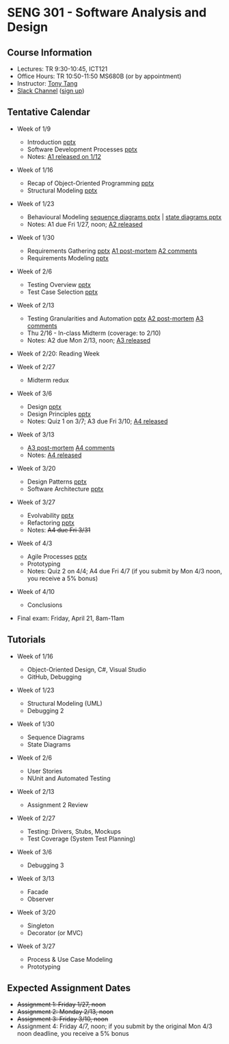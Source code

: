 # SENG 301 - Software Analysis and Design

## Course Information

* Lectures: TR 9:30-10:45, ICT121
* Office Hours: TR 10:50-11:50 MS680B (or by appointment)
* Instructor: [Tony Tang](http://hcitang.org)
* [Slack Channel](https://seng301.slack.com/) ([sign up](https://seng301.slack.com/signup))
<!-- * [Reddit: /r/uofcseng301](http://reddit.com/r/uofcseng301) -->

## Tentative Calendar

* Week of 1/9
    * Introduction [pptx](http://hcitang.org/uploads/Teaching/seng301-1-introduction.pptx)
    * Software Development Processes [pptx](http://hcitang.org/uploads/Teaching/seng301-2-software-process-models.pptx)
    * Notes: [A1 released on 1/12](a1.md)

* Week of 1/16
    * Recap of Object-Oriented Programming [pptx](http://hcitang.org/uploads/Teaching/seng301-3-ood.pptx)
    * Structural Modeling [pptx](http://hcitang.org/uploads/Teaching/seng301-4-structural-modeling.pptx)

* Week of 1/23
    * Behavioural Modeling [sequence diagrams pptx](http://hcitang.org/uploads/Teaching/seng301-5-sequence-diagrams.pptx) | [state diagrams pptx](http://hcitang.org/uploads/Teaching/seng301-6-state-diagrams.pptx)
    * Notes: A1 due Fri 1/27, noon; [A2 released](a2.md)

* Week of 1/30
    * Requirements Gathering [pptx](http://hcitang.org/uploads/Teaching/seng301-7-requirements-gathering.pptx) [A1 post-mortem](http://hcitang.org/uploads/Teaching/seng301-a1-post.pptx) [A2 comments](http://hcitang.org/uploads/Teaching/seng301-a2-pre.pptx)
    * Requirements Modeling [pptx](http://hcitang.org/uploads/Teaching/seng301-8-requirements-modeling.pptx)

* Week of 2/6
    * Testing Overview [pptx](http://hcitang.org/uploads/Teaching/seng301-9-testing-overview.pptx)
    * Test Case Selection [pptx](http://hcitang.org/uploads/Teaching/seng301-10-testing-breaking-code.pptx)

* Week of 2/13
    * Testing Granularities and Automation [pptx](http://hcitang.org/uploads/Teaching/seng301-11-testing-granularities.pptx) [A2 post-mortem](http://hcitang.org/uploads/Teaching/seng301-a2-post.pptx) [A3 comments](http://hcitang.org/uploads/Teaching/seng301-a3-pre.pptx)
    * Thu 2/16 - In-class Midterm (coverage: to 2/10)
    * Notes: A2 due Mon 2/13, noon; [A3 released](a3.md)

* Week of 2/20: Reading Week

* Week of 2/27
    * Midterm redux

* Week of 3/6
    * Design [pptx](http://hcitang.org/uploads/Teaching/seng301-12-design.pptx)
    * Design Principles [pptx](http://hcitang.org/uploads/Teaching/seng301-13-design-principles.pptx)
    * Notes: Quiz 1 on 3/7; A3 due Fri 3/10; [A4 released](a4.md)

* Week of 3/13
    * [A3 post-mortem](http://hcitang.org/uploads/Teaching/seng301-a3-post.pptx) [A4 comments](http://hcitang.org/uploads/Teaching/seng301-a4-pre.pptx)
    * Notes: [A4 released](a4.md)

* Week of 3/20
    * Design Patterns [pptx](http://hcitang.org/uploads/Teaching/seng301-14-intro-to-design-patterns.pptx)
    * Software Architecture [pptx](http://hcitang.org/uploads/Teaching/seng301-15-intro-to-software-architecture.pptx)

* Week of 3/27
    * Evolvability [pptx](http://hcitang.org/uploads/Teaching/seng301-16-evolvability.pptx)
    * Refactoring [pptx](http://hcitang.org/uploads/Teaching/seng301-17-refactoring.pptx)
    * Notes: ~~A4 due Fri 3/31~~

* Week of 4/3
    * Agile Processes [pptx](http://hcitang.org/uploads/Teaching/seng301-18-agile-methods.pptx)
    * Prototyping
    * Notes: Quiz 2 on 4/4; A4 due Fri 4/7 (if you submit by Mon 4/3 noon, you receive a 5% bonus)

* Week of 4/10
    * Conclusions

* Final exam: Friday, April 21, 8am-11am

## Tutorials

* Week of 1/16
    * Object-Oriented Design, C#, Visual Studio
    * GitHub, Debugging

* Week of 1/23
    * Structural Modeling (UML)
    * Debugging 2

* Week of 1/30
    * Sequence Diagrams
    * State Diagrams

* Week of 2/6
    * User Stories
    * NUnit and Automated Testing

* Week of 2/13
    * Assignment 2 Review

* Week of 2/27
    * Testing: Drivers, Stubs, Mockups
    * Test Coverage (System Test Planning)

* Week of 3/6
    * Debugging 3

* Week of 3/13
    * Facade
    * Observer

* Week of 3/20
    * Singleton
    * Decorator (or MVC)

* Week of 3/27
    * Process & Use Case Modeling
    * Prototyping

## Expected Assignment Dates

* ~~Assignment 1: Friday 1/27, noon~~
* ~~Assignment 2: Monday 2/13, noon~~
* ~~Assignment 3: Friday 3/10, noon~~
* Assignment 4: Friday 4/7, noon; if you submit by the original Mon 4/3 noon deadline, you receive a 5% bonus
